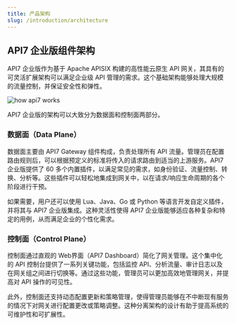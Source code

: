 ```yaml
---
title: 产品架构
slug: /introduction/architecture
---
```


## API7 企业版组件架构

API7 企业版作为基于 Apache APISIX 构建的高性能云原生 API 网关，其具有的可灵活扩展架构可以满足企业级 API 管理的需求。这个基础架构能够处理大规模的流量控制，并保证安全性和弹性。

![how api7 works](https://static.apiseven.com/uploads/2024/03/24/b4cGaMuC_%E6%9E%B6%E6%9E%84%E5%9B%BE-%E4%B8%AD%E6%96%87.jpg)

API7 企业版的架构可以大致分为数据面和控制面两部分。

### 数据面（Data Plane）

数据面主要由 API7 Gateway 组件构成，负责处理所有 API 流量。管理员在配置路由规则后，可以根据预定义的标准将传入的请求路由到适当的上游服务。API7 企业版提供了 60 多个内置插件，以满足常见的需求，如身份验证、流量控制、转换、分析等。这些插件可以轻松地集成到网关中，以在请求/响应生命周期的各个阶段进行干预。

如果需要，用户还可以使用 Lua、Java、Go 或 Python 等语言开发自定义插件，并将其与 API7 企业版集成。这种灵活性使得 API7 企业版能够适应各种复杂和特定的用例，从而满足企业的个性化需求。

### 控制面（Control Plane）

控制面通过直观的 Web界面（API7 Dashboard）简化了网关管理。这个集中化的 API 控制台提供了一系列关键功能，包括监控 API、分析流量、审计日志以及在网关组之间进行切换等。通过这些功能，管理员可以更加高效地管理网关，并提高对 API 操作的可见性。

此外，控制面还支持动态配置更新和策略管理，使得管理员能够在不中断现有服务的情况下对网关进行配置更改或策略调整。这种分离架构的设计有助于提高系统的可维护性和可扩展性。
